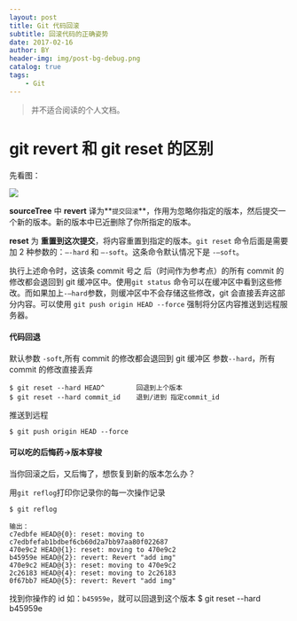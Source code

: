 ```yaml
---
layout: post
title: Git 代码回滚
subtitle: 回滚代码的正确姿势
date: 2017-02-16
author: BY
header-img: img/post-bg-debug.png
catalog: true
tags:
    - Git
---
```


> 并不适合阅读的个人文档。

# **git revert** 和 **git reset** 的区别

先看图：

![](https://ww3.sinaimg.cn/large/006tNbRwgy1fcr9tu6vdjj30t30ez0y8.jpg)

**sourceTree** 中 **revert** 译为**`提交回滚`**，作用为忽略你指定的版本，然后提交一个新的版本。新的版本中已近删除了你所指定的版本。

**reset** 为 **重置到这次提交**，将内容重置到指定的版本。`git reset` 命令后面是需要加 2 种参数的：`–-hard` 和 `–-soft`。这条命令默认情况下是 `-–soft`。

执行上述命令时，这该条 commit 号之 后（时间作为参考点）的所有 commit 的修改都会退回到 git 缓冲区中。使用`git status` 命令可以在缓冲区中看到这些修改。而如果加上`-–hard`参数，则缓冲区中不会存储这些修改，git 会直接丢弃这部分内容。可以使用 `git push origin HEAD --force` 强制将分区内容推送到远程服务器。

#### 代码回退

默认参数 `-soft`,所有 commit 的修改都会退回到 git 缓冲区
参数`--hard`，所有 commit 的修改直接丢弃

    $ git reset --hard HEAD^ 		回退到上个版本
    $ git reset --hard commit_id	退到/进到 指定commit_id

推送到远程

    $ git push origin HEAD --force

#### 可以吃的后悔药->版本穿梭

当你回滚之后，又后悔了，想恢复到新的版本怎么办？

用`git reflog`打印你记录你的每一次操作记录

    $ git reflog

    输出：
    c7edbfe HEAD@{0}: reset: moving to c7edbfefab1bdbef6cb60d2a7bb97aa80f022687
    470e9c2 HEAD@{1}: reset: moving to 470e9c2
    b45959e HEAD@{2}: revert: Revert "add img"
    470e9c2 HEAD@{3}: reset: moving to 470e9c2
    2c26183 HEAD@{4}: reset: moving to 2c26183
    0f67bb7 HEAD@{5}: revert: Revert "add img"

找到你操作的 id 如：`b45959e`，就可以回退到这个版本
\$ git reset --hard b45959e
